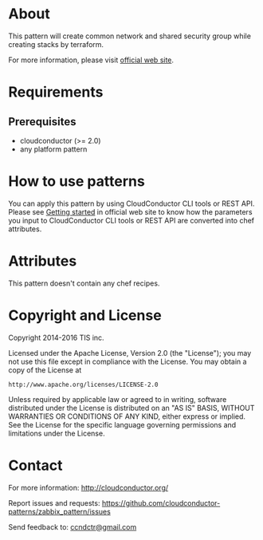 About
=====

This pattern will create common network and shared security group while creating stacks by terraform.

For more information, please visit [official web site](http://cloudconductor.org/).

Requirements
============

Prerequisites
-------------

- cloudconductor (>= 2.0)
- any platform pattern

How to use patterns
============

You can apply this pattern by using CloudConductor CLI tools or REST API.
Please see [Getting started](http://cloudconductor.org/en/documents/getting-started) in official web site to know
how the parameters you input to CloudConductor CLI tools or REST API are converted into
chef attributes.

Attributes
==========

This pattern doesn't contain any chef recipes.


Copyright and License
=====================

Copyright 2014-2016 TIS inc.

Licensed under the Apache License, Version 2.0 (the "License");
you may not use this file except in compliance with the License.
You may obtain a copy of the License at

    http://www.apache.org/licenses/LICENSE-2.0

Unless required by applicable law or agreed to in writing, software
distributed under the License is distributed on an "AS IS" BASIS,
WITHOUT WARRANTIES OR CONDITIONS OF ANY KIND, either express or implied.
See the License for the specific language governing permissions and
limitations under the License.


Contact
=======

For more information: <http://cloudconductor.org/>

Report issues and requests: <https://github.com/cloudconductor-patterns/zabbix_pattern/issues>

Send feedback to: <ccndctr@gmail.com>
